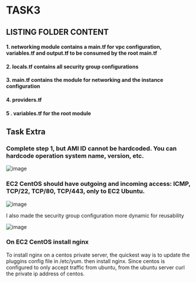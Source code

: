 # TASK3 

## LISTING FOLDER CONTENT

#### 1. networking module contains a main.tf for vpc configuration, variables.tf and output.tf to be consumed by the root main.tf
#### 2. locals.tf contains all security group configurations
#### 3. main.tf contains the module for networking and the instance configuration
#### 4. providers.tf
#### 5 . variables.tf for the root module


## Task Extra

### Complete  step 1, but AMI ID cannot be hardcoded. You can hardcode operation system name, version, etc. 

![image](https://user-images.githubusercontent.com/107506005/175817360-02985b34-92bd-4fdd-ba48-8670979534dc.png)

### EC2 CentOS should have outgoing and incoming access: ICMP, TCP/22, TCP/80, TCP/443, only to EC2 Ubuntu. 

![image](https://user-images.githubusercontent.com/107506005/175817446-a83c2106-05ad-468d-9f3d-1f2802597bb3.png)

I also made the security group configuration more dynamic for reusability

![image](https://user-images.githubusercontent.com/107506005/175817540-d7c3802a-4954-4e10-9345-280c42aa9946.png)

### On EC2 CentOS install nginx


To install nginx on a centos private server, the quickest way is to update the pluggins config file in /etc/yum. then install nginx. Since centos is configured to only accept traffic from ubuntu, from the ubuntu server curl the private ip address of centos.
